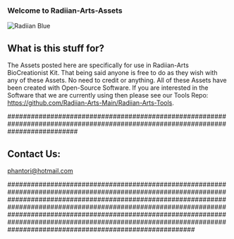
### Welcome to Radiian-Arts-Assets

![Radiian Blue](https://raw.githubusercontent.com/Radiian-Arts-Main/Radiian-Arts-Assets/master/Promotional/PNG/Github-logo-Main-Blue.png)

##  What is this stuff for?

The Assets posted here are specifically for use in Radiian-Arts BioCreationist Kit.  That being said anyone is free to do as they wish with any of these Assets.  No need to credit or anything.  All of these Assets have been created with Open-Source Software.  If you are interested in the Software that we are currently using then please see our Tools Repo: https://github.com/Radiian-Arts-Main/Radiian-Arts-Tools.  

##################################################################################################################################

## Contact Us:

phantori@hotmail.com

################################################################################################################################################################################################################################################################################################################################################################################################ 
